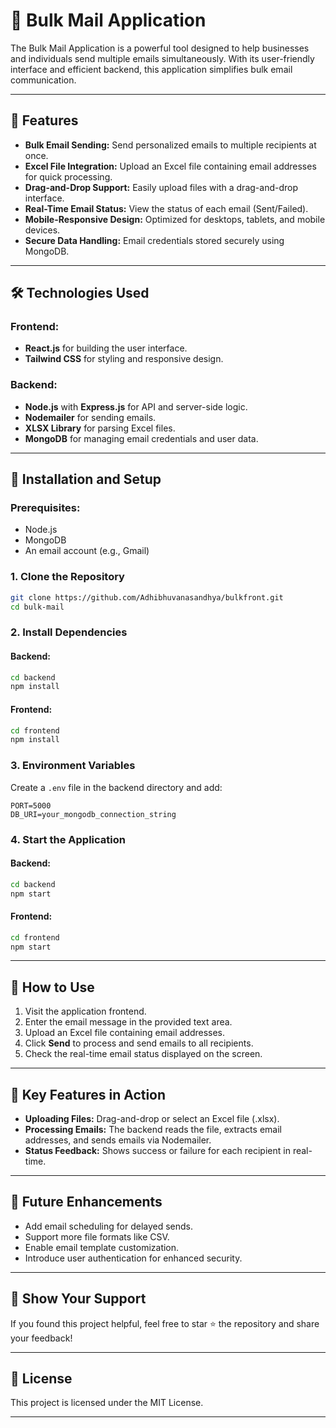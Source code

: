 

# 📧 Bulk Mail Application  

The Bulk Mail Application is a powerful tool designed to help businesses and individuals send multiple emails simultaneously. With its user-friendly interface and efficient backend, this application simplifies bulk email communication.  

---

## 🚀 Features  
- **Bulk Email Sending:** Send personalized emails to multiple recipients at once.  
- **Excel File Integration:** Upload an Excel file containing email addresses for quick processing.  
- **Drag-and-Drop Support:** Easily upload files with a drag-and-drop interface.  
- **Real-Time Email Status:** View the status of each email (Sent/Failed).  
- **Mobile-Responsive Design:** Optimized for desktops, tablets, and mobile devices.  
- **Secure Data Handling:** Email credentials stored securely using MongoDB.  

---

## 🛠️ Technologies Used  
### **Frontend:**  
- **React.js** for building the user interface.  
- **Tailwind CSS** for styling and responsive design.  

### **Backend:**  
- **Node.js** with **Express.js** for API and server-side logic.  
- **Nodemailer** for sending emails.  
- **XLSX Library** for parsing Excel files.  
- **MongoDB** for managing email credentials and user data.  

---

## 🔧 Installation and Setup  

### Prerequisites:  
- Node.js  
- MongoDB  
- An email account (e.g., Gmail)  

### 1. Clone the Repository  
```bash  
git clone https://github.com/Adhibhuvanasandhya/bulkfront.git  
cd bulk-mail  
```  

### 2. Install Dependencies  
#### Backend:  
```bash  
cd backend  
npm install  
```  
#### Frontend:  
```bash  
cd frontend  
npm install  
```  

### 3. Environment Variables  
Create a `.env` file in the backend directory and add:  
```env  
PORT=5000  
DB_URI=your_mongodb_connection_string  
```  

### 4. Start the Application  
#### Backend:  
```bash  
cd backend  
npm start  
```  
#### Frontend:  
```bash  
cd frontend  
npm start  
```  

---

## 📄 How to Use  
1. Visit the application frontend.  
2. Enter the email message in the provided text area.  
3. Upload an Excel file containing email addresses.  
4. Click **Send** to process and send emails to all recipients.  
5. Check the real-time email status displayed on the screen.  

---

## 📌 Key Features in Action  
- **Uploading Files:** Drag-and-drop or select an Excel file (.xlsx).  
- **Processing Emails:** The backend reads the file, extracts email addresses, and sends emails via Nodemailer.  
- **Status Feedback:** Shows success or failure for each recipient in real-time.  

---

## 🎯 Future Enhancements  
- Add email scheduling for delayed sends.  
- Support more file formats like CSV.  
- Enable email template customization.  
- Introduce user authentication for enhanced security.  

---

## 🌟 Show Your Support  
If you found this project helpful, feel free to star ⭐ the repository and share your feedback!  

---

## 📝 License  
This project is licensed under the MIT License.  

---  
